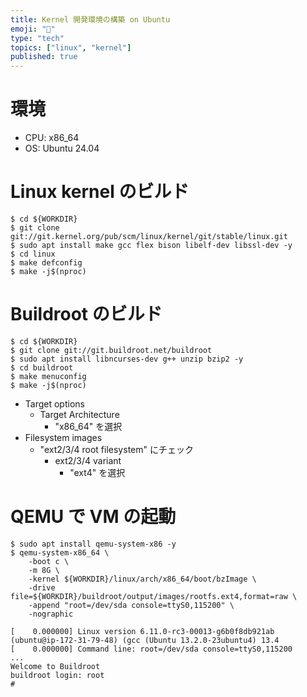 ```yaml
---
title: Kernel 開発環境の構築 on Ubuntu
emoji: "🐧"
type: "tech"
topics: ["linux", "kernel"]
published: true
---
```


# 環境

- CPU: x86_64
- OS: Ubuntu 24.04

# Linux kernel のビルド

```
$ cd ${WORKDIR}
$ git clone git://git.kernel.org/pub/scm/linux/kernel/git/stable/linux.git
$ sudo apt install make gcc flex bison libelf-dev libssl-dev -y
$ cd linux
$ make defconfig
$ make -j$(nproc)
```

# Buildroot のビルド

```
$ cd ${WORKDIR}
$ git clone git://git.buildroot.net/buildroot
$ sudo apt install libncurses-dev g++ unzip bzip2 -y
$ cd buildroot
$ make menuconfig
$ make -j$(nproc)
```

- Target options
    - Target Architecture
        - "x86_64" を選択
- Filesystem images
    - "ext2/3/4 root filesystem" にチェック
        - ext2/3/4 variant
            - "ext4" を選択

# QEMU で VM の起動

```
$ sudo apt install qemu-system-x86 -y
$ qemu-system-x86_64 \
    -boot c \
    -m 8G \
    -kernel ${WORKDIR}/linux/arch/x86_64/boot/bzImage \
    -drive file=${WORKDIR}/buildroot/output/images/rootfs.ext4,format=raw \
    -append "root=/dev/sda console=ttyS0,115200" \
    -nographic
```
```
[    0.000000] Linux version 6.11.0-rc3-00013-g6b0f8db921ab (ubuntu@ip-172-31-79-48) (gcc (Ubuntu 13.2.0-23ubuntu4) 13.4
[    0.000000] Command line: root=/dev/sda console=ttyS0,115200
...
Welcome to Buildroot
buildroot login: root
#
```
